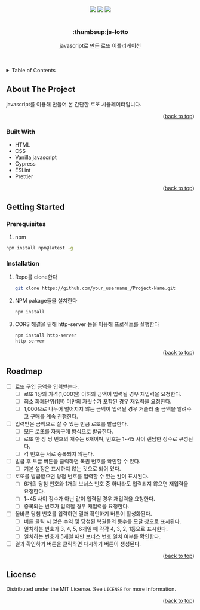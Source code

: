 
<div id="top"></div>
<!--
*** Thanks for checking out the Best-README-Template. If you have a suggestion
*** that would make this better, please fork the repo and create a pull request
*** or simply open an issue with the tag "enhancement".
*** Don't forget to give the project a star!
*** Thanks again! Now go create something AMAZING! :D
-->



<!-- PROJECT SHIELDS -->
<!--
*** I'm using markdown "reference style" links for readability.
*** Reference links are enclosed in brackets [ ] instead of parentheses ( ).
*** See the bottom of this document for the declaration of the reference variables
*** for contributors-url, forks-url, etc. This is an optional, concise syntax you may use.
*** https://www.markdownguide.org/basic-syntax/#reference-style-links
-->
<div align='center'>
  <img src="https://img.shields.io/badge/JavaScript-F7DF1E?style=for-the-badge&logo=javascript&logoColor=black"/>
  <img src="https://img.shields.io/badge/HTML5-E34F26?style=for-the-badge&logo=html5&logoColor=white"/>
  <img src="https://img.shields.io/badge/CSS3-1572B6?style=for-the-badge&logo=css3&logoColor=white"/>
</div>


<!-- PROJECT LOGO -->
<br />
<div align="center">

  <h3 align="center">:thumbsup:js-lotto</h3>

  <p align="center">
    javascript로 만든 로또 어플리케이션
    <br />
    <br />
    <br />
  </p>
</div>



<!-- TABLE OF CONTENTS -->
<details>
  <summary>Table of Contents</summary>
  <ol>
    <li>
      <a href="#about-the-project">About The Project</a>
      <ul>
        <li><a href="#built-with">Built With</a></li>
      </ul>
    </li>
    <li>
      <a href="#getting-started">Getting Started</a>
      <ul>
        <li><a href="#prerequisites">Prerequisites</a></li>
        <li><a href="#installation">Installation</a></li>
      </ul>
    </li>
    <li><a href="#roadmap">Roadmap</a></li>
    <li><a href="#license">License</a></li>
  </ol>
</details>



<!-- ABOUT THE PROJECT -->
## About The Project




javascript를 이용해 만들어 본 간단한 로또 시뮬레이터입니다.

<p align="right">(<a href="#top">back to top</a>)</p>



### Built With

* HTML
* CSS
* Vanilla javascript
* Cypress
* ESLint
* Prettier

<p align="right">(<a href="#top">back to top</a>)</p>



<!-- GETTING STARTED -->
## Getting Started

### Prerequisites
1. npm
  ```sh
  npm install npm@latest -g
  ```

### Installation

1. Repo를 clone한다
   ```sh
   git clone https://github.com/your_username_/Project-Name.git
   ```
2. NPM pakage들을 설치한다
   ```sh
   npm install
   ```
3. CORS 해결을 위해 http-server 등을 이용해 프로젝트를 실행한다
   ```sh
   npm install http-server
   http-server
   ```

<p align="right">(<a href="#top">back to top</a>)</p>

<!-- ROADMAP -->
## Roadmap

- [ ] 로또 구입 금액을 입력받는다. 
  - [ ] 로또 1장의 가격(1,000원) 이하의 금액이 입력될 경우 재입력을 요청한다. 
  - [ ] 최소 화폐단위(1원) 미만의 자릿수가 포함된 경우 재입력을 요청한다. 
  - [ ] 1,000으로 나누어 떨어지지 않는 금액이 입력될 경우 거슬러 줄 금액을 알려주고 구매를 계속 진행한다. 
- [ ] 입력받은 금액으로 살 수 있는 만큼 로또를 발급한다. 
  - [ ] 모든 로또를 자동구매 방식으로 발급한다.
  - [ ] 로또 한 장 당 번호의 개수는 6개이며, 번호는 1~45 사이 랜덤한 정수로 구성된다. 
  - [ ] 각 번호는 서로 중복되지 않는다.
- [ ] 발급 후 토글 버튼을 클릭하면 복권 번호를 확인할 수 있다.
  - [ ] 기본 설정은 표시하지 않는 것으로 되어 있다. 
- [ ] 로또를 발급받으면 당첨 번호를 입력할 수 있는 칸이 표시된다. 
  - [ ] 6개의 당첨 번호와 1개의 보너스 번호 중 하나라도 입력되지 않으면 재입력을 요청한다. 
  - [ ] 1~45 사이 정수가 아닌 값이 입력될 경우 재입력을 요청한다. 
  - [ ] 중복되는 번호가 입력될 경우 재입력을 요청한다.  
- [ ] 올바른 당첨 번호를 입력하면 결과 확인하기 버튼이 활성화된다. 
  - [ ] 버튼 클릭 시 얻은 수익 및 당첨된 복권들의 등수를 모달 창으로 표시된다.
  - [ ] 일치하는 번호가 3, 4, 5, 6개일 때 각각 4, 3, 2, 1등으로 표시한다.
  - [ ] 일치하는 번호가 5개일 때만 보너스 번호 일치 여부를 확인한다. 
- [ ] 결과 확인하기 버튼을 클릭하면 다시하기 버튼이 생성된다. 

<p align="right">(<a href="#top">back to top</a>)</p>


<!-- LICENSE -->
## License

Distributed under the MIT License. See `LICENSE` for more information.

<p align="right">(<a href="#top">back to top</a>)</p>
